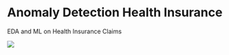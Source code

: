 # Anomaly Detection Health Insurance

EDA and ML on Health Insurance Claims

![](https://s3.eu-central-1.amazonaws.com/pedrohserrano-images/graph-place-ralation.png)
